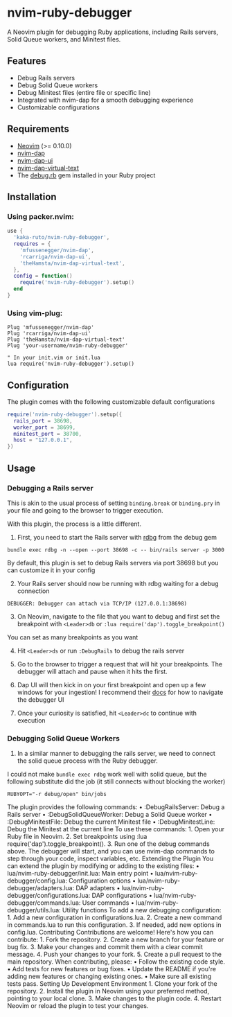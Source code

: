 # nvim-ruby-debugger

A Neovim plugin for debugging Ruby applications, including Rails servers, Solid Queue workers, and Minitest files.

## Features

- Debug Rails servers
- Debug Solid Queue workers
- Debug Minitest files (entire file or specific line)
- Integrated with nvim-dap for a smooth debugging experience
- Customizable configurations

## Requirements

- [Neovim](https://github.com/neovim/neovim) (>= 0.10.0)
- [nvim-dap](https://github.com/mfussenegger/nvim-dap)
- [nvim-dap-ui](https://github.com/rcarriga/nvim-dap-ui)
- [nvim-dap-virtual-text](https://github.com/theHamsta/nvim-dap-virtual-text)
- The [debug.rb](https://github.com/ruby/debug) gem installed in your Ruby project

## Installation

### Using packer.nvim:

```lua
use {
  'kaka-ruto/nvim-ruby-debugger',
  requires = {
    'mfussenegger/nvim-dap',
    'rcarriga/nvim-dap-ui',
    'theHamsta/nvim-dap-virtual-text',
  },
  config = function()
    require('nvim-ruby-debugger').setup()
  end
}
```

### Using vim-plug:

```
Plug 'mfussenegger/nvim-dap'
Plug 'rcarriga/nvim-dap-ui'
Plug 'theHamsta/nvim-dap-virtual-text'
Plug 'your-username/nvim-ruby-debugger'

" In your init.vim or init.lua
lua require('nvim-ruby-debugger').setup()
```

## Configuration

The plugin comes with the following customizable default configurations

```lua
require('nvim-ruby-debugger').setup({
  rails_port = 38698,
  worker_port = 38699,
  minitest_port = 38700,
  host = "127.0.0.1",
})
```

## Usage

### Debugging a Rails server

This is akin to the usual process of setting `binding.break` or `binding.pry` in your file and going to the browser to trigger execution.

With this plugin, the process is a little different.

1. First, you need to start the Rails server with [rdbg](https://github.com/ruby/debug/blob/master/exe/rdbg) from the debug gem

```
bundle exec rdbg -n --open --port 38698 -c -- bin/rails server -p 3000
```

By default, this plugin is set to debug Rails servers via port 38698 but you can customize it in your config

2. Your Rails server should now be running with rdbg waiting for a debug connection

```
DEBUGGER: Debugger can attach via TCP/IP (127.0.0.1:38698)
```

3. On Neovim, navigate to the file that you want to debug and first set the breakpoint with `<Leader>db` or `:lua require('dap').toggle_breakpoint()`

You can set as many breakpoints as you want

4. Hit `<Leader>ds` or run `:DebugRails` to debug the rails server

5. Go to the browser to trigger a request that will hit your breakpoints. The debugger will attach and pause when it hits the first.

6. Dap UI will then kick in on your first breakpoint and open up a few windows for your ingestion! I recommend their [docs](https://github.com/rcarriga/nvim-dap-ui) for how to navigate the debugger UI

7. Once your curiosity is satisfied, hit `<Leader>dc` to continue with execution

### Debugging Solid Queue Workers

1. In a similar manner to debugging the rails server, we need to connect the solid queue process with the Ruby debugger.

I could not make `bundle exec rdbg` work well with solid queue, but the following substitute did the job (it still connects without blocking the worker)

```
RUBYOPT="-r debug/open" bin/jobs
```

The plugin provides the following commands:
• ﻿:DebugRailsServer: Debug a Rails server
• ﻿:DebugSolidQueueWorker: Debug a Solid Queue worker
• ﻿:DebugMinitestFile: Debug the current Minitest file
• ﻿:DebugMinitestLine: Debug the Minitest at the current line
To use these commands: 1. Open your Ruby file in Neovim. 2. Set breakpoints using ﻿:lua require('dap').toggle_breakpoint(). 3. Run one of the debug commands above.
The debugger will start, and you can use nvim-dap commands to step through your code, inspect variables, etc.
Extending the Plugin
You can extend the plugin by modifying or adding to the existing files:
• ﻿lua/nvim-ruby-debugger/init.lua: Main entry point
• ﻿lua/nvim-ruby-debugger/config.lua: Configuration options
• ﻿lua/nvim-ruby-debugger/adapters.lua: DAP adapters
• ﻿lua/nvim-ruby-debugger/configurations.lua: DAP configurations
• ﻿lua/nvim-ruby-debugger/commands.lua: User commands
• ﻿lua/nvim-ruby-debugger/utils.lua: Utility functions
To add a new debugging configuration: 1. Add a new configuration in ﻿configurations.lua. 2. Create a new command in ﻿commands.lua to run this configuration. 3. If needed, add new options in ﻿config.lua.
Contributing
Contributions are welcome! Here's how you can contribute: 1. Fork the repository. 2. Create a new branch for your feature or bug fix. 3. Make your changes and commit them with a clear commit message. 4. Push your changes to your fork. 5. Create a pull request to the main repository.
When contributing, please:
• Follow the existing code style.
• Add tests for new features or bug fixes.
• Update the README if you're adding new features or changing existing ones.
• Make sure all existing tests pass.
Setting Up Development Environment 1. Clone your fork of the repository. 2. Install the plugin in Neovim using your preferred method, pointing to your local clone. 3. Make changes to the plugin code. 4. Restart Neovim or reload the plugin to test your changes.
